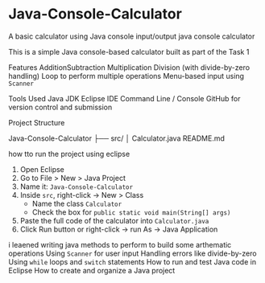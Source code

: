 # Java-Console-Calculator
A basic calculator using Java console input/output
java console calculator

This is a simple Java console-based calculator built as part of the
Task 1

Features
AdditionSubtraction
Multiplication
Division (with divide-by-zero handling)
Loop to perform multiple operations
Menu-based input using `Scanner`
 
 
 Tools Used
Java JDK
Eclipse IDE
Command Line / Console
GitHub for version control and submission


Project Structure

Java-Console-Calculator
├── src/
│  Calculator.java
   README.md


   
how tto run the project using eclipse

1. Open Eclipse
2. Go to File > New > Java Project
3. Name it: `Java-Console-Calculator`
4. Inside `src`, right-click → New > Class
   - Name the class `Calculator`
   - Check the box for `public static void main(String[] args)`
5. Paste the full code of the calculator into `Calculator.java`
6. Click Run  button or right-click →  run As → Java Application



i leaened writing java methods to perform to build some arthematic operations
Using `Scanner` for user input
Handling errors like divide-by-zero
Using `while` loops and `switch` statements
How to run and test Java code in Eclipse
How to create and organize a Java project
